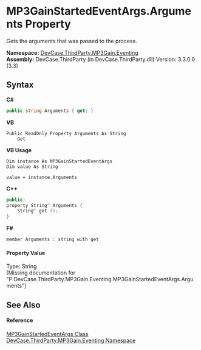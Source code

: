 # MP3GainStartedEventArgs.Arguments Property 
 

Gets the arguments that was passed to the process.

**Namespace:**&nbsp;<a href="N_DevCase_ThirdParty_MP3Gain_Eventing">DevCase.ThirdParty.MP3Gain.Eventing</a><br />**Assembly:**&nbsp;DevCase.ThirdParty (in DevCase.ThirdParty.dll) Version: 3.3.0.0 (3.3)

## Syntax

**C#**<br />
``` C#
public string Arguments { get; }
```

**VB**<br />
``` VB
Public ReadOnly Property Arguments As String
	Get
```

**VB Usage**<br />
``` VB Usage
Dim instance As MP3GainStartedEventArgs
Dim value As String

value = instance.Arguments

```

**C++**<br />
``` C++
public:
property String^ Arguments {
	String^ get ();
}
```

**F#**<br />
``` F#
member Arguments : string with get

```


#### Property Value
Type: String<br />\[Missing <value> documentation for "P:DevCase.ThirdParty.MP3Gain.Eventing.MP3GainStartedEventArgs.Arguments"\]

## See Also


#### Reference
<a href="T_DevCase_ThirdParty_MP3Gain_Eventing_MP3GainStartedEventArgs">MP3GainStartedEventArgs Class</a><br /><a href="N_DevCase_ThirdParty_MP3Gain_Eventing">DevCase.ThirdParty.MP3Gain.Eventing Namespace</a><br />